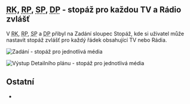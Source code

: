 ﻿---
categories: [fenix]
layout: fenix
---

## <abbr title="Reachové křivky">RK</abbr>, <abbr title="Reachové plochy">RP</abbr>, <abbr title="Strategický plán">SP</abbr>, <abbr title="Detailní plán">DP</abbr> - stopáž pro každou TV a Rádio zvlášť
V <abbr title="Reachové křivky">RK</abbr>, <abbr title="Reachové plochy">RP</abbr>, <abbr title="Strategický plán">SP</abbr> a <abbr title="Detailní plán">DP</abbr> přibyl na Zadání sloupec Stopáž, kde si uživatel může nastavit stopáž zvlášť pro každý řádek obsahující TV nebo Rádia.

![Zadání - stopáž pro jednotlivá média]({{site.url}}/data/stopaznaradku1.png "Zadání - stopáž pro jednotlivá média")

![Výstup Detailního plánu - stopáž pro jednotlivá média]({{site.url}}/data/stopaznaradku2.png "Výstup Detailního plánu - stopáž pro jednotlivá média")



## Ostatní
<ul>
	<li></li>
</ul>